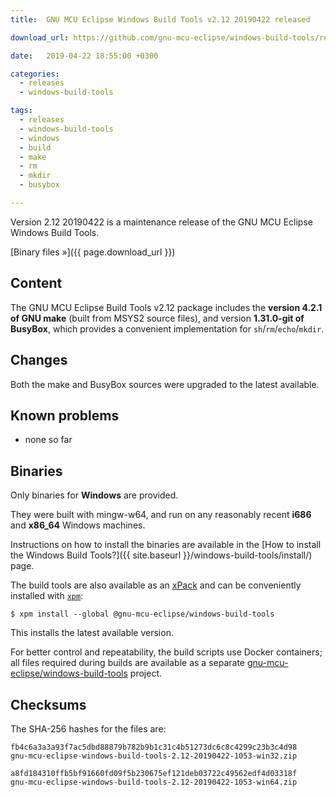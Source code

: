 ```yaml
---
title:  GNU MCU Eclipse Windows Build Tools v2.12 20190422 released

download_url: https://github.com/gnu-mcu-eclipse/windows-build-tools/releases/tag/v2.12-20190422/

date:   2019-04-22 18:55:00 +0300

categories:
  - releases
  - windows-build-tools

tags:
  - releases
  - windows-build-tools
  - windows
  - build
  - make
  - rm
  - mkdir
  - busybox

---
```


Version 2.12 20190422 is a maintenance release of the GNU MCU Eclipse Windows Build Tools.

[Binary files »]({{ page.download_url }})

## Content

The GNU MCU Eclipse Build Tools v2.12 package includes the **version 4.2.1 of GNU make** (built from MSYS2 source files), and version **1.31.0-git of BusyBox**, which provides a convenient implementation for `sh`/`rm`/`echo`/`mkdir`.

## Changes

Both the make and BusyBox sources were upgraded to the latest available.

## Known problems

* none so far

## Binaries

Only binaries for **Windows** are provided.

They were built with mingw-w64, and run on any reasonably
recent **i686** and **x86_64** Windows machines.

Instructions on how to install the binaries are available in the
[How to install the Windows Build Tools?]({{ site.baseurl }}/windows-build-tools/install/)
page.

The build tools are also available as an
[xPack](https://www.npmjs.com/package/@gnu-mcu-eclipse/windows-build-tools)
and can be conveniently installed with
[`xpm`](https://www.npmjs.com/package/xpm):

```console
$ xpm install --global @gnu-mcu-eclipse/windows-build-tools
```

This installs the latest available version.

For better control and repeatability, the build scripts use Docker containers;
all files required during builds are available as a separate
[gnu-mcu-eclipse/windows-build-tools](https://github.com/gnu-mcu-eclipse/windows-build-tools)
project.

## Checksums

The SHA-256 hashes for the files are:

```console
fb4c6a3a3a93f7ac5dbd88879b782b9b1c31c4b51273dc6c8c4299c23b3c4d98
gnu-mcu-eclipse-windows-build-tools-2.12-20190422-1053-win32.zip

a8fd184310ffb5bf91660fd09f5b230675ef121deb03722c49562edf4d03318f
gnu-mcu-eclipse-windows-build-tools-2.12-20190422-1053-win64.zip
```
